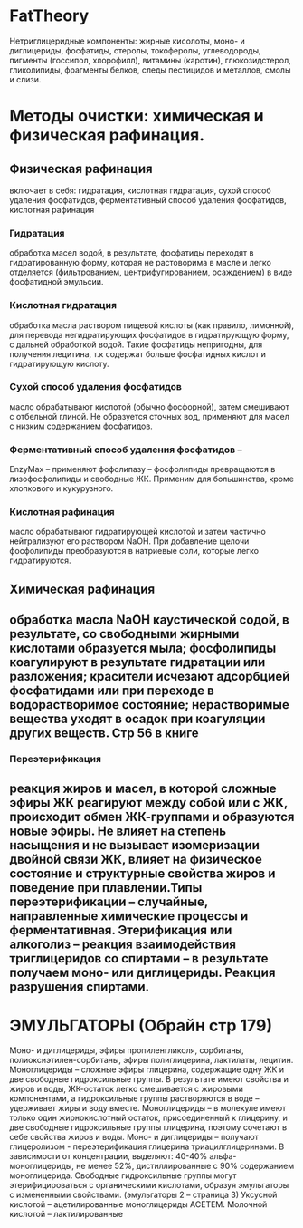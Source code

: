 # FatTheory
Нетриглицеридные компоненты: жирные кисолоты, моно- и диглицериды, фосфатиды, стеролы, токоферолы, углеводороды, пигменты (госсипол, хлорофилл), витамины (каротин), глюкозидстерол, гликолипиды, фрагменты белков, следы пестицидов и металлов, смолы и слизи.

# Методы очистки: химическая и физическая рафинация.
## Физическая рафинация
включает в себя: гидратация, кислотная гидратация,  сухой способ удаления фосфатидов, ферментативный способ удаления фосфатидов, кислотная рафинация
### Гидратация 
обработка масел водой, в результате, фосфатиды переходят в гидратированную форму, которая не растоворима в масле и легко отделяется (фильтрованием, центрифугированием, осаждением) в виде фосфатидной эмульсии.
### Кислотная гидратация  
обработка масла раствором пищевой кислоты (как правило, лимонной), для перевода негидратирующих фосфатидов в гидратирующую форму, с дальней обработкой водой. Такие фосфатиды непригодны, для получения лецитина, т.к содержат больше фосфатидных кислот и гидратирующую кислоту.
### Сухой способ удаления фосфатидов 
масло обрабатывают кислотой (обычно фосфорной), затем смешивают с отбельной глиной. Не образуется сточных вод, применяют для масел с низким содержанием фосфатидов.
### Ферментативный способ удаления фосфатидов –
EnzyMax – применяют фофолипазу – фосфолипиды превращаются в лизофосфолипиды и свободные ЖК. Применим для большинства, кроме хлопкового и кукурузного.
### Кислотная рафинация 
масло обрабатывают гидратирующей кислотой и затем частично нейтрализуют его раствором NaOH. При добавление щелочи фосфолипиды преобразуются в натриевые соли, которые легко гидратируются.
## Химическая рафинация 
обработка масла NaOH каустической содой, в результате, со свободными жирными кислотами образуется мыла; фосфолипиды коагулируют в результате гидратации или разложения; красители исчезают адсорбцией фосфатидами или при переходе в водорастворимое состояние; нерастворимые вещества уходят в осадок при коагуляции других веществ.
 Стр 56 в книге
---
### Переэтерификация
реакция жиров и масел, в которой сложные эфиры ЖК реагируют между собой или с ЖК, происходит обмен ЖК-группами и образуются новые эфиры. Не влияет на степень насыщения и не вызывает изомеризации двойной связи ЖК, влияет на физическое состояние и структурные свойства жиров и поведение при плавлении.Типы переэтерификации – случайные, направленные химические процессы и  ферментативная. Этерификация или алкоголиз – реакция взаимодействия триглицеридов со спиртами – в результате получаем моно- или диглицериды. Реакция разрушения спиртами.
---
# ЭМУЛЬГАТОРЫ  (Обрайн стр 179)
Моно- и диглицериды, эфиры пропиленгликоля, сорбитаны, полиоксиэтилен-сорбитаны, эфиры полиглицерина, лактилаты, лецитин.
Моноглицериды – сложные эфиры глицерина, содержащие одну ЖК и две свободные гидроксильные группы. В результате имеют свойства и жиров и воды, ЖК-остаток легко смешивается  с жировыми компонентами,  а гидроксильные группы  растворяются в воде – удерживает жиры и воду вместе.
Моноглицериды – в молекуле имеют только один жирнокислотный остаток, присоединенный к глицерину, и две свободные гидроксильные группы глицерина, поэтому сочетают в себе свойства жиров и воды.
Моно- и диглицериды – получают глицеролизом  - переэтерификация глицерина триацилглицеринами. В зависимости от концентрации, выделяют: 40-40% альфа-моноглицериды, не менее 52%, дистиллированные с 90% содержанием моноглицерида.
Свободные гидроксильные группы могут этерифицироваться с органическими кислотами, образуя эмульгаторы с измененными свойствами.  (эмульгаторы 2 – страница 3)
Уксусной кислотой – ацетилированные моноглицериды АСЕТЕМ.
Молочной кислотой – лактилированные 
